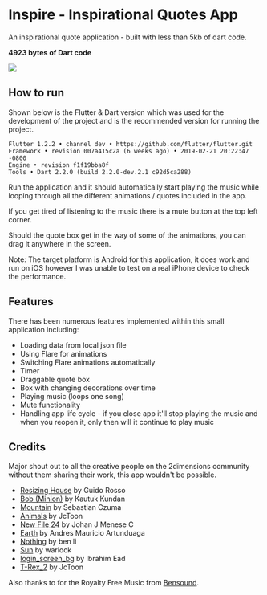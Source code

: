# Inspire - Inspirational Quotes App

An inspirational quote application - built with less than 5kb of dart code.

**4923 bytes of Dart code**

![](https://i.imgur.com/Qou0JsY.png)

## How to run

Shown below is the Flutter & Dart version which was used for the development of the project and is the recommended version for running the project.
```
Flutter 1.2.2 • channel dev • https://github.com/flutter/flutter.git
Framework • revision 007a415c2a (6 weeks ago) • 2019-02-21 20:22:47 -0800
Engine • revision f1f19bba8f
Tools • Dart 2.2.0 (build 2.2.0-dev.2.1 c92d5ca288)
```

Run the application and it should automatically start playing the music while looping through all the different animations / quotes included in the app.

If you get tired of listening to the music there is a mute button at the top left corner.

Should the quote box get in the way of some of the animations, you can drag it anywhere in the screen.

Note: The target platform is Android for this application, it does work and run on iOS however I was unable to test on a real iPhone device to check the performance.

## Features

There has been numerous features implemented within this small application including:
- Loading data from local json file
- Using Flare for animations
- Switching Flare animations automatically
- Timer
- Draggable quote box
- Box with changing decorations over time
- Playing music (loops one song)
- Mute functionality
- Handling app life cycle - if you close app it'll stop playing the music and when you reopen it, 
only then will it continue to play music

## Credits

Major shout out to all the creative people on the 2dimensions community without them sharing their work, 
this app wouldn't be possible. 

- [Resizing House](https://www.2dimensions.com/a/pollux/files/flare/resizing-house/preview) by Guido Rosso
- [Bob (Minion)](https://www.2dimensions.com/a/kautuk/files/flare/bob-minion/preview) by Kautuk Kundan
- [Mountain](https://www.2dimensions.com/a/sebastianczuma/files/flare/mountain/preview) by Sebastian Czuma
- [Animals](https://www.2dimensions.com/a/JuanCarlos/files/flare/animals/preview) by JcToon
- [New File 24](https://www.2dimensions.com/a/johanfree/files/flare/new-file-24/preview) by Johan J Menese C
- [Earth](https://www.2dimensions.com/a/Azjel/files/flare/earth/preview) by Andres Mauricio Artunduaga
- [Nothing](https://www.2dimensions.com/a/homeman/files/flare/nothing/preview) by ben li
- [Sun](https://www.2dimensions.com/a/warlock/files/flare/sun/preview) by warlock
- [login_screen_bg](https://www.2dimensions.com/a/humazed/files/flare/login_screen_bg/preview) by Ibrahim Ead
- [T-Rex_2](https://www.2dimensions.com/a/JuanCarlos/files/flare/t-rex_2/preview) by JcToon

Also thanks to for the Royalty Free Music from [Bensound](https://www.bensound.com/royalty-free-music/track/ukulele).
